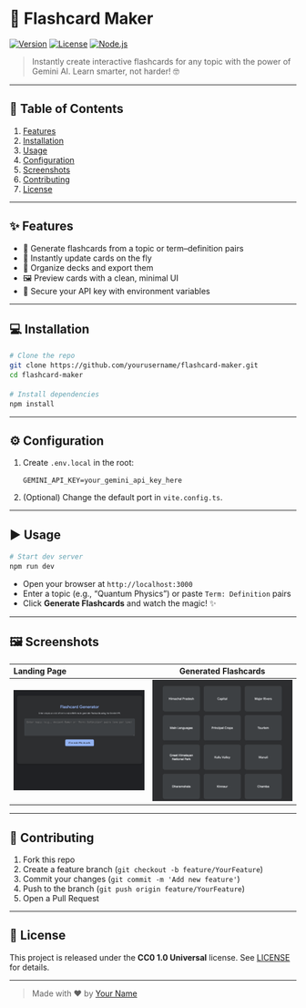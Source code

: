 # 🎉 Flashcard Maker

[![Version](https://img.shields.io/badge/version-0.0.0-blue)]()
[![License](https://img.shields.io/badge/license-CC0-lightgrey)]()
[![Node.js](https://img.shields.io/badge/node-%3E%3D14-green)]()

> Instantly create interactive flashcards for any topic with the power of Gemini AI. Learn smarter, not harder! 🤓

---

## 🚀 Table of Contents

1. [Features](#-features)  
2. [Installation](#-installation)  
3. [Usage](#-usage)  
4. [Configuration](#-configuration)  
5. [Screenshots](#-screenshots)  
6. [Contributing](#-contributing)  
7. [License](#-license)

---

## ✨ Features

- 🎯 Generate flashcards from a topic or term–definition pairs  
- 🔄 Instantly update cards on the fly  
- 📂 Organize decks and export them  
- 🖼️ Preview cards with a clean, minimal UI  
- 🔐 Secure your API key with environment variables  

---

## 💻 Installation

```bash
# Clone the repo
git clone https://github.com/yourusername/flashcard-maker.git
cd flashcard-maker

# Install dependencies
npm install
```

---

## ⚙️ Configuration

1. Create `.env.local` in the root:
   ```env
   GEMINI_API_KEY=your_gemini_api_key_here
   ```
2. (Optional) Change the default port in `vite.config.ts`.

---

## ▶️ Usage

```bash
# Start dev server
npm run dev
```
- Open your browser at `http://localhost:3000`  
- Enter a topic (e.g., “Quantum Physics”) or paste `Term: Definition` pairs  
- Click **Generate Flashcards** and watch the magic! ✨

---

## 🖼️ Screenshots

| Landing Page               | Generated Flashcards          |
|:---------------------------|:-----------------------------:|
| ![Home](./assets/home.png) | ![Cards](./assets/cards.png)  |

---

## 🤝 Contributing

1. Fork this repo  
2. Create a feature branch (`git checkout -b feature/YourFeature`)  
3. Commit your changes (`git commit -m 'Add new feature'`)  
4. Push to the branch (`git push origin feature/YourFeature`)  
5. Open a Pull Request

---

## 📝 License

This project is released under the **CC0 1.0 Universal** license. See [LICENSE](LICENSE) for details.

---

> Made with ❤️ by [Your Name](https://github.com/yourusername)




